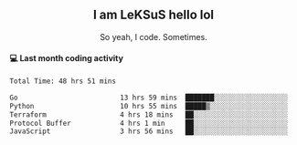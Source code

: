 <h2 align="center">I am LeKSuS hello lol</h2>
<p align="center">So yeah, I code. Sometimes.</p>

#### :computer: Last month coding activity
<!--START_SECTION:waka-->

```txt
Total Time: 48 hrs 51 mins

Go                         13 hrs 59 mins  ███████░░░░░░░░░░░░░░░░░░   27.75 %
Python                     10 hrs 55 mins  █████▒░░░░░░░░░░░░░░░░░░░   21.69 %
Terraform                  4 hrs 18 mins   ██░░░░░░░░░░░░░░░░░░░░░░░   08.53 %
Protocol Buffer            4 hrs 1 min     ██░░░░░░░░░░░░░░░░░░░░░░░   07.98 %
JavaScript                 3 hrs 56 mins   ██░░░░░░░░░░░░░░░░░░░░░░░   07.82 %
```

<!--END_SECTION:waka-->
